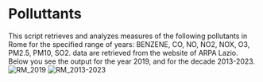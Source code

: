 # Polluttants
This script retrieves and analyzes measures of the following pollutants in Rome for the specified range of years: BENZENE, CO, NO, NO2, NOX, O3, PM2.5, PM10, SO2. data are retrieved from the website of ARPA Lazio. Below you see the output for the year 2019, and for the decade 2013-2023.![RM_2019](https://github.com/paolomaccallini-hub/Polluttants/assets/62388360/2ce36c22-8f4c-4bfc-83a5-8b0212eaaaf1)
![RM_2013-2023](https://github.com/paolomaccallini-hub/Polluttants/assets/62388360/636f5c35-2ceb-49fd-9c6f-39cdbbd31947)
